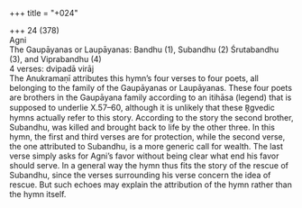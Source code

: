 +++
title = "+024"

+++
24 (378)  
Agni  
The Gaupāyanas or Laupāyanas: Bandhu (1), Subandhu (2) Śrutabandhu (3), and  Viprabandhu (4)  
4 verses: dvipadā virāj  
The Anukramaṇī attributes this hymn’s four verses to four poets, all belonging to  the family of the Gaupāyanas or Laupāyanas. These four poets are brothers in the  Gaupāyana family according to an itihāsa (legend) that is supposed to underlie  X.57–60, although it is unlikely that these R̥gvedic hymns actually refer to this story.  According to the story the second brother, Subandhu, was killed and brought back  to life by the other three. In this hymn, the first and third verses are for protection,  while the second verse, the one attributed to Subandhu, is a more generic call for  wealth. The last verse simply asks for Agni’s favor without being clear what end his  favor should serve. In a general way the hymn thus fits the story of the rescue of  Subandhu, since the verses surrounding his verse concern the idea of rescue. But  such echoes may explain the attribution of the hymn rather than the hymn itself.  